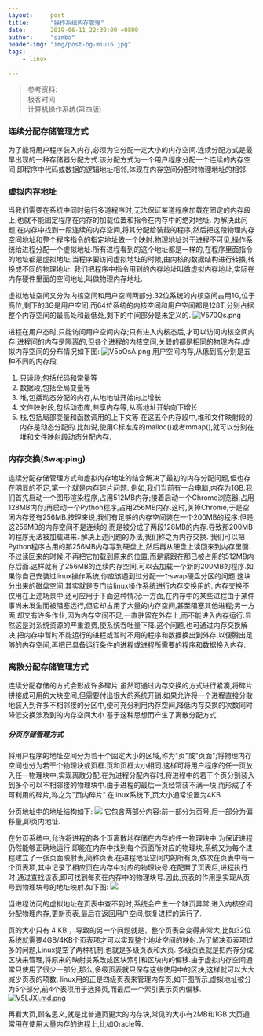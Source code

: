 ```yaml
---
layout:     post
title:      "操作系统内存管理"
date:       2019-06-11 22:30:00 +0800
author:     "simba"
header-img: "img/post-bg-miui6.jpg"
tags:
    - linux

---
```


>参考资料:<br>
>极客时间<br>
>计算机操作系统(第四版)

### 连续分配存储管理方式
为了能将用户程序装入内存,必须为它分配一定大小的内存空间.连续分配方式是最早出现的一种存储器分配方式.该分配方式为一个用户程序分配一个连续的内存空间,即程序中代码或数据的逻辑地址相邻,体现在内存空间分配时物理地址的相邻.


### 虚拟内存地址
当我们需要在系统中同时运行多道程序时,无法保证某道程序加载在固定的内存段上,也就不能固定程序在内存的加载位置和指令在内存中的绝对地址.
为解决此问题,在内存中找到一段连续的内存空间,将其分配给装载的程序,然后把这段物理内存空间地址和整个程序指令的指定地址做一个映射.物理地址对于进程不可见,操作系统给进程分配一个虚拟地址.所有进程看到的这个地址都是一样的,在程序里面指令的地址都是虚拟地址,当程序要访问虚拟地址的时候,由内核的数据结构进行转换,转换成不同的物理地址.
我们把程序中指令用到的内存地址叫做虚拟内存地址,实际在内存硬件里面的空间地址,叫做物理内存地址.

虚拟地址空间又分为内核空间和用户空间两部分.32位系统的内核空间占用1G,位于高位,剩下的3G是用户空间.而64位系统的内核空间和用户空间都是128T,分别占据整个内存空间的最高处和最低处,剩下的中间部分是未定义的.
![V570Qs.png](https://s2.ax1x.com/2019/06/14/V570Qs.png)

进程在用户态时,只能访问用户空间内存;只有进入内核态后,才可以访问内核空间内存.进程间的内存是隔离的,但各个进程的内核空间,关联的都是相同的物理内存.虚拟内存空间的分布情况如下图:
![V5bOsA.png](https://s2.ax1x.com/2019/06/14/V5bOsA.png)
用户空间内存,从低到高分别是五种不同的内存段.
1. 只读段,包括代码和常量等
2. 数据段,包括全局变量等
3. 堆,包括动态分配的内存,从地地址开始向上增长
4. 文件映射段,包括动态库,共享内存等,从高地址开始向下增长
5. 栈,包括局部变量和函数调用的上下文等
在这五个内存段中,堆和文件映射段的内存是动态分配的.比如说,使用C标准库的malloc()或者mmap(),就可以分别在堆和文件映射段动态分配内存.


### 内存交换(Swapping)
连续分配存储管理方式和虚拟内存地址的结合解决了最初的内存分配问题,但也存在明显的不足,第一个就是内存碎片问题.
例如,我们当前有一台电脑,内存为1GB.我们首先启动一个图形渲染程序,占用512MB内存;接着启动一个Chrome浏览器,占用128MB内存;再启动一个Python程序,占用256MB内存.这时,关掉Chrome,于是空闲内存还有256MB.按理来说,我们有足够的内存空间装在一个200MB的程序.但是,这256MB的内存空间不是连续的,而是被分成了两段128MB的内存.导致那200MB的程序无法被加载进来.
解决上述问题的办法,我们称之为内存交换.
我们可以把Python程序占用的那256MB内存写到硬盘上,然后再从硬盘上读回来到内存里面.不过读回来的时候,不再把它加载到原来的位置,而是紧跟在那已被占用的512MB内存后面.这样就有了256MB的连续内存空间,可以去加载一个新的200MB的程序.如果你自己安装过linux操作系统,你应该遇到过分配一个swap硬盘分区的问题.这块分出来的磁盘空间,其实就是专门给linux操作系统进行内存交换用的.
内存交换不仅用在上述场景中,还可应用于下面这种情况:一方面,在内存中的某些进程由于某件事尚未发生而被阻塞运行,但它却占用了大量的内存空间,甚至阻塞其他进程;另一方面,却又有许多作业,因为内存空间不足,一直驻留在外存上,而不能进入内存运行.显然这是对系统资源的严重浪费,使系统吞吐量下降.这个问题,也可通过内存交换解决,把内存中暂时不能运行的进程或暂时不用的程序和数据换出到外存,以便腾出足够的内存空间,再把已具备运行条件的进程或进程所需要的程序和数据换入内存.


### 离散分配存储管理方式
连续分配存储的方式会形成许多碎片,虽然可通过内存交换的方式进行紧凑,将碎片拼接成可用的大块空间,但需要付出很大的系统开销.如果允许将一个进程直接分散地装入到许多不相邻接的分区中,便可充分利用内存空间,降低内存交换的次数同时降低交换涉及到的内存空间大小.基于这种思想而产生了离散分配方式.

##### 分页存储管理方式
将用户程序的地址空间分为若干个固定大小的区域,称为"页"或"页面";将物理内存空间也分为若干个物理块或页框.页和页框大小相同.这样可将用户程序的任一页放入任一物理块中,实现离散分配.在为进程分配内存时,将进程中的若干个页分别装入到多个可以不相邻接的物理块中.由于进程的最后一页经常装不满一块,而形成了不可利用的碎片,称之为"页内碎片".在linux系统下,页大小通常设置为4KB.

分页地址中的地址结构如下:
![](https://s2.ax1x.com/2019/06/12/VWMfOI.png)
它包含两部分内容:前一部分为页号,后一部分为偏移量,即页内地址.

在分页系统中,允许将进程的各个页离散地存储在内存的任一物理块中,为保证进程仍然能够正确地运行,即能在内存中找到每个页面所对应的物理块,系统又为每个进程建立了一张页面映射表,简称页表.在进程地址空间内的所有页,依次在页表中有一个页表项,其中记录了相应页在内存中对应的物理块号.在配置了页表后,进程执行时,通过查找该表,即可找到每页在内存中的物理块号.因此,页表的作用是实现从页号到物理块号的地址映射.如下图:
![](https://s2.ax1x.com/2019/06/12/VW18TP.png)

当进程访问的虚拟地址在页表中查不到时,系统会产生一个缺页异常,进入内核空间分配物理内存,更新页表,最后在返回用户空间,恢复进程的运行了.

页的大小只有 4 KB ，导致的另一个问题就是，整个页表会变得非常大,比如32位系统就需要4GB/4KB个页表项才可以实现整个地址空间的映射.为了解决页表项过多的问题,Linux提空了两种机制,也就是多级页表和大页.
多级页表就是把内存分成区块来管理,将原来的映射关系改成区块索引和区块内的偏移.由于虚拟内存空间通常只使用了很少一部分,那么,多级页表就只保存这些使用中的区块,这样就可以大大减少页表的项数.
linux用的正是四级页表来管理内存页,如下图所示,虚拟地址被分为5个部分,前4个表项用于选择页,而最后一个索引表示页内偏移.
[![V5LJXj.md.png](https://s2.ax1x.com/2019/06/14/V5LJXj.md.png)](https://imgchr.com/i/V5LJXj)

再看大页,顾名思义,就是比普通页更大的内存块,常见的大小有2MB和1GB.大页通常用在使用大量内存的进程上,比如Oracle等.



